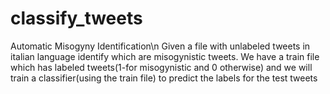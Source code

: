 # classify_tweets

Automatic Misogyny Identification\n
Given a file with unlabeled tweets in italian language identify which are misogynistic tweets.
We have a train file which has labeled tweets(1-for misogynistic and 0 otherwise) and we will train a classifier(using the train file) to predict the labels for the test tweets
